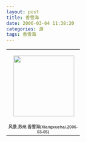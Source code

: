 ```yaml
---
layout: post
title: 香雪海
date: 2006-03-04 11:38:20
categories: 游
tags: 香雪海
---
```

<table style="width:194px;"><tr><td align="center" style="height:194px;background:url(https://picasaweb.google.com/s/c/transparent_album_background.gif) no-repeat left"><a href="https://picasaweb.google.com/100176428078475760122/Xiangxuehai20060305?authuser=0&feat=embedwebsite"><img src="https://lh6.googleusercontent.com/-594IC1nTKD8/TV_6Dz7Y8TE/AAAAAAAABD0/nJPvarpACVk/s160-c/Xiangxuehai20060305.jpg" width="160" height="160" style="margin:1px 0 0 4px;"></a></td></tr><tr><td style="text-align:center;font-family:arial,sans-serif;font-size:11px"><a href="https://picasaweb.google.com/100176428078475760122/Xiangxuehai20060305?authuser=0&feat=embedwebsite" style="color:#4D4D4D;font-weight:bold;text-decoration:none;">风景.苏州.香雪海(Xiangxuehai.2006-03-05)</a></td></tr></table>